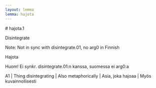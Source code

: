 ```yaml
---
layout: lemma
lemma: hajota
---
```


<div class="sense">
# <span class="sensename">hajota.1</span>

<span class="description">Disintegrate</span>

Note: Not in sync with disintegrate.01, no arg0 in Finnish

<span class="description">Hajota</span>

Huom! Ei synkr. disintegrate.01:n kanssa, suomessa ei arg0:a

A1 | Thing disintegrating | Also metaphorically | Asia, joka hajoaa | Myös kuvainnollisesti

</div>

